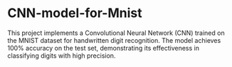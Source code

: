 # CNN-model-for-Mnist
This project implements a Convolutional Neural Network (CNN) trained on the MNIST dataset for handwritten digit recognition. The model achieves 100% accuracy on the test set, demonstrating its effectiveness in classifying digits with high precision.
